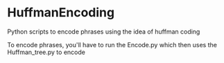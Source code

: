 # HuffmanEncoding
Python scripts to encode phrases using the idea of huffman coding

To encode phrases, you'll have to run the Encode.py which then uses the Huffman_tree.py to encode
